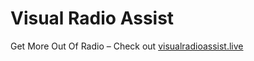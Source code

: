 # Visual Radio Assist

Get More Out Of Radio – Check out [visualradioassist.live](https://visualradioassist.live)
